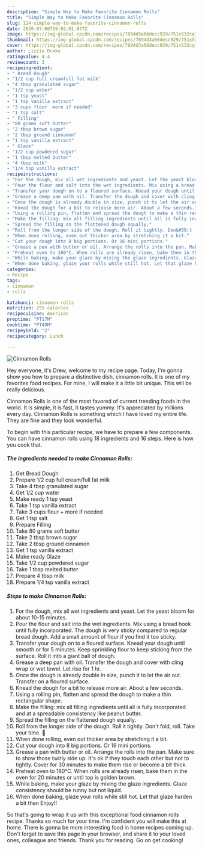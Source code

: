 ```yaml
---
description: "Simple Way to Make Favorite Cinnamon Rolls"
title: "Simple Way to Make Favorite Cinnamon Rolls"
slug: 114-simple-way-to-make-favorite-cinnamon-rolls
date: 2020-07-06T19:02:01.877Z
image: https://img-global.cpcdn.com/recipes/7894d3a66decc929/751x532cq70/cinnamon-rolls-recipe-main-photo.jpg
thumbnail: https://img-global.cpcdn.com/recipes/7894d3a66decc929/751x532cq70/cinnamon-rolls-recipe-main-photo.jpg
cover: https://img-global.cpcdn.com/recipes/7894d3a66decc929/751x532cq70/cinnamon-rolls-recipe-main-photo.jpg
author: Lizzie Drake
ratingvalue: 4.4
reviewcount: 3
recipeingredient:
- " Bread Dough"
- "1/2 cup full creamfull fat milk"
- "4 tbsp granulated sugar"
- "1/2 cup water"
- "1 tsp yeast"
- "1 tsp vanilla extract"
- "3 cups flour  more if needed"
- "1 tsp salt"
- " Filling"
- "80 grams soft butter"
- "2 tbsp brown sugar"
- "2 tbsp ground cinnamon"
- "1 tsp vanilla extract"
- " Glaze"
- "1/2 cup powdered sugar"
- "1 tbsp melted butter"
- "4 tbsp milk"
- "1/4 tsp vanilla extract"
recipeinstructions:
- "For the dough, mix all wet ingredients and yeast. Let the yeast bloom for about 10-15 minutes."
- "Pour the flour and salt into the wet ingredients. Mix using a bread hook until fully incorporated. The dough is very sticky compared to regular bread dough. Add a small amount of flour if you find it too sticky."
- "Transfer your dough on to a floured surface. Knead your dough until smooth or for 5 minutes. Keep sprinkling flour to keep sticking from the surface. Roll it into a giant ball of dough."
- "Grease a deep pan with oil. Transfer the dough and cover with cling wrap or wet towel. Let rise for 1 hr."
- "Once the dough is already double in size, punch it to let the air out. Transfer on a floured surface."
- "Knead the dough for a bit to release more air. About a few seconds."
- "Using a rolling pin, flatten and spread the dough to make a thin rectangular shape."
- "Make the filling: mix all filling ingredients until all is fully incorporated and at a spreadable consistency like peanut butter."
- "Spread the filling on the flattened dough equally."
- "Roll from the longer side of the dough. Roll it tightly. Don&#39;t fold, roll. Take your time. 🤣"
- "When done rolling, even out thicker area by stretching it a bit."
- "Cut your dough into 8 big portions. Or 16 mini portions."
- "Grease a pan with butter or oil. Arrange the rolls into the pan. Make sure to show those twirly side up. It&#39;s ok if they touch each other but not to tightly. Cover for 30 minutes to make them rise or become a bit thick."
- "Preheat oven to 180°C. When rolls are already risen, bake them in the oven for 20 minutes or until top is golden brown."
- "While baking, make your glaze by mixing the glaze ingredients. Glaze consistency should be runny but not liquid."
- "When done baking, glaze your rolls while still hot. Let that glaze harden a bit then Enjoy!!"
categories:
- Recipe
tags:
- cinnamon
- rolls

katakunci: cinnamon rolls 
nutrition: 255 calories
recipecuisine: American
preptime: "PT17M"
cooktime: "PT49M"
recipeyield: "2"
recipecategory: Lunch

---
```



![Cinnamon Rolls](https://img-global.cpcdn.com/recipes/7894d3a66decc929/751x532cq70/cinnamon-rolls-recipe-main-photo.jpg)

Hey everyone, it's Drew, welcome to my recipe page. Today, I'm gonna show you how to prepare a distinctive dish, cinnamon rolls. It is one of my favorites food recipes. For mine, I will make it a little bit unique. This will be really delicious.



Cinnamon Rolls is one of the most favored of current trending foods in the world. It is simple, it is fast, it tastes yummy. It's appreciated by millions every day. Cinnamon Rolls is something which I have loved my entire life. They are fine and they look wonderful.


To begin with this particular recipe, we have to prepare a few components. You can have cinnamon rolls using 18 ingredients and 16 steps. Here is how you cook that.

<!--inarticleads1-->

##### The ingredients needed to make Cinnamon Rolls:

1. Get  Bread Dough
1. Prepare 1/2 cup full cream/full fat milk
1. Take 4 tbsp granulated sugar
1. Get 1/2 cup water
1. Make ready 1 tsp yeast
1. Take 1 tsp vanilla extract
1. Take 3 cups flour + more if needed
1. Get 1 tsp salt
1. Prepare  Filling
1. Take 80 grams soft butter
1. Take 2 tbsp brown sugar
1. Take 2 tbsp ground cinnamon
1. Get 1 tsp vanilla extract
1. Make ready  Glaze
1. Take 1/2 cup powdered sugar
1. Take 1 tbsp melted butter
1. Prepare 4 tbsp milk
1. Prepare 1/4 tsp vanilla extract




<!--inarticleads2-->

##### Steps to make Cinnamon Rolls:

1. For the dough, mix all wet ingredients and yeast. Let the yeast bloom for about 10-15 minutes.
1. Pour the flour and salt into the wet ingredients. Mix using a bread hook until fully incorporated. The dough is very sticky compared to regular bread dough. Add a small amount of flour if you find it too sticky.
1. Transfer your dough on to a floured surface. Knead your dough until smooth or for 5 minutes. Keep sprinkling flour to keep sticking from the surface. Roll it into a giant ball of dough.
1. Grease a deep pan with oil. Transfer the dough and cover with cling wrap or wet towel. Let rise for 1 hr.
1. Once the dough is already double in size, punch it to let the air out. Transfer on a floured surface.
1. Knead the dough for a bit to release more air. About a few seconds.
1. Using a rolling pin, flatten and spread the dough to make a thin rectangular shape.
1. Make the filling: mix all filling ingredients until all is fully incorporated and at a spreadable consistency like peanut butter.
1. Spread the filling on the flattened dough equally.
1. Roll from the longer side of the dough. Roll it tightly. Don&#39;t fold, roll. Take your time. 🤣
1. When done rolling, even out thicker area by stretching it a bit.
1. Cut your dough into 8 big portions. Or 16 mini portions.
1. Grease a pan with butter or oil. Arrange the rolls into the pan. Make sure to show those twirly side up. It&#39;s ok if they touch each other but not to tightly. Cover for 30 minutes to make them rise or become a bit thick.
1. Preheat oven to 180°C. When rolls are already risen, bake them in the oven for 20 minutes or until top is golden brown.
1. While baking, make your glaze by mixing the glaze ingredients. Glaze consistency should be runny but not liquid.
1. When done baking, glaze your rolls while still hot. Let that glaze harden a bit then Enjoy!!




So that's going to wrap it up with this exceptional food cinnamon rolls recipe. Thanks so much for your time. I'm confident you will make this at home. There is gonna be more interesting food in home recipes coming up. Don't forget to save this page in your browser, and share it to your loved ones, colleague and friends. Thank you for reading. Go on get cooking!
